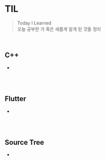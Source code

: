 # TIL
>Today I Learned  
>오늘 공부한 거 혹은 새롭게 알게 된 것들 정리 
<br>

## C++
- 
<br><br>

## Flutter
- 
<br><br>

## Source Tree
- 
<br><br>
